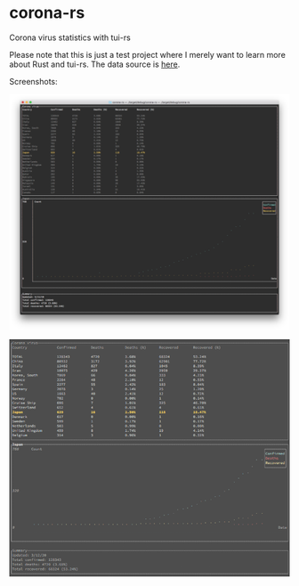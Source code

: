 # corona-rs
Corona virus statistics with tui-rs

Please note that this is just a test project where I merely want to learn more about Rust and tui-rs.
The data source is [here](https://github.com/CSSEGISandData/COVID-19/tree/master/csse_covid_19_data/csse_covid_19_time_series).

Screenshots:

![Large terminal](https://raw.githubusercontent.com/varjolintu/corona-rs/master/ss_large.png)

![Small terminal](https://raw.githubusercontent.com/varjolintu/corona-rs/master/ss_small.png)
